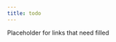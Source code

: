 ```yaml
---
title: todo
---
```


Placeholder for links that need filled

<!-- 
backup idea queue
- FsCheck saga
  - better understanding delegates (target issue) 
- Pact https://pact.io/
- try to make some incremental duck examples??
- OCP Q&A add-on post
- Explore https://en.wikipedia.org/wiki/Bloom%27s_taxonomy and https://blog.edmentum.com/webb%E2%80%99s-depth-knowledge-framework-basics as a means of more effective/intentional question asking
- Standards over control? 
  - I think I want more application with this before I give it a dedicated post
  - flow over prediction related to distributed architecture over central planning (might have more info in my Scaling Architecture Conversationally notes) -> Decentralized decision making means faster feedback loops, greater scalability. 
  - Refine the guardrails/SOP over controling specifics. Not easy though.
- Test likeness (not sure I use that term right). creating structures to represent the full expected context of a test for cleaner assertions with more helpful messages
- I can probably wring a post or two out of my Ionide contributions 
  - maybe talking about minimal parameters
  - probably just show of some of the challenges I was able to overcome (multiple sources, not all aligned; updating from code)
- PR review approach: ask questions, make a PR to reviewed branch if you want something specific. Less confrontational, feels more like help than criticism or extra work. Opens opportunities to get people interested in techniques.
  - be sure to credit blog post that introduced PR PR idea

Longer-form 
- NOTE: don't try tackling these as one great series. I think it'll be easier to tackle them as individual posts
- What's your duck process applied to construction process in concrete technique demonstrations (probably many posts)
  - interpolation (via logs, commenting, breakpoints, etc)
  - NOTE: perhaps some of these examples follow SPEAC so we can also show that in these examples too. Possibly as a driver of sorts (inconsistent level of abstraction / reads smoothly, implementation-specific concerns in signature, need to add an alternative implementation, etc)
  - a Driver-based loop (namely with tests, then some refactorings)
  - Dealing with some legacy code (strangler and related) -> a multi-phase refactor is a sort of hypothesis about what would make a better shape/api/factoring and then you give it a limited trial without turning everthing over 
  - remember to tie things back to test-hypothesis and increments
-->

